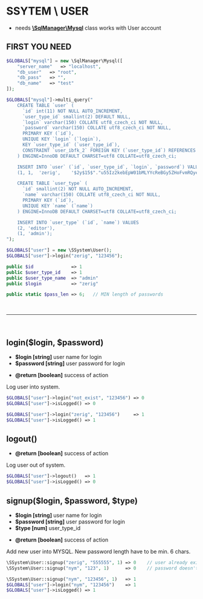 # SSYTEM \ USER
- needs [**\SqlManager\Mysql**](https://github.com/Zerig/sql-manager) class
works with User account


## FIRST YOU NEED
```php
$GLOBALS["mysql"] = new \SqlManager\Mysql([
	"server_name"	=> "localhost",
	"db_user"	=> "root",
	"db_pass"	=> "",
	"db_name"	=> "test"
]);

$GLOBALS["mysql"]->multi_query("
	CREATE TABLE `user` (
	  `id` int(11) NOT NULL AUTO_INCREMENT,
	  `user_type_id` smallint(2) DEFAULT NULL,
	  `login` varchar(150) COLLATE utf8_czech_ci NOT NULL,
	  `password` varchar(150) COLLATE utf8_czech_ci NOT NULL,
	  PRIMARY KEY (`id`),
	  UNIQUE KEY `login` (`login`),
	  KEY `user_type_id` (`user_type_id`),
	  CONSTRAINT `user_ibfk_2` FOREIGN KEY (`user_type_id`) REFERENCES `user_type` (`id`) ON DELETE SET NULL ON UPDATE CASCADE
	) ENGINE=InnoDB DEFAULT CHARSET=utf8 COLLATE=utf8_czech_ci;

	INSERT INTO `user` (`id`, `user_type_id`, `login`, `password`) VALUES
	(1,	1,	'zerig',	'$2y$15$"."u55Iz2kebEpW01bMLYYcReBGy5ZHoFvmRQyeaerGp0f8GnMLrbJEq');

	CREATE TABLE `user_type` (
	  `id` smallint(2) NOT NULL AUTO_INCREMENT,
	  `name` varchar(150) COLLATE utf8_czech_ci NOT NULL,
	  PRIMARY KEY (`id`),
	  UNIQUE KEY `name` (`name`)
	) ENGINE=InnoDB DEFAULT CHARSET=utf8 COLLATE=utf8_czech_ci;

	INSERT INTO `user_type` (`id`, `name`) VALUES
	(2,	'editor'),
	(1,	'admin');
");
```

```php
$GLOBALS["user"] = new \SSystem\User();
$GLOBALS["user"]->login("zerig", "123456");

public $id              => 1
public $user_type_id    => 1
public $user_type_name  => "admin"
public $login           => "zerig"

public static $pass_len => 6;	// MIN length of passwords

```
<br>
<hr>
<br>

## login($login, $password)
- **$login [string]** user name for login
- **$password [string]** user password for login
* **@return [boolean]** success of action

Log user into system.
```php
$GLOBALS["user"]->login("not_exist", "123456") => 0
$GLOBALS["user"]->isLogged() => 0

$GLOBALS["user"]->login("zerig", "123456")     => 1
$GLOBALS["user"]->isLogged() => 1
```

## logout()
* **@return [boolean]** success of action

Log user out of system.
```php
$GLOBALS["user"]->logout()   => 1
$GLOBALS["user"]->isLogged() => 0
```


## signup($login, $password, $type)
- **$login [string]** user name for login
- **$password [string]** user password for login
- **$type [num]** user_type_id
* **@return [boolean]** success of action

Add new user into MYSQL. New password length have to be min. 6 chars.
```php
\SSystem\User::signup("zerig", "555555", 1) => 0	// user already exist
\SSystem\User::signup("nym", "123", 1)      => 0	// password doesn't have 6 chars

\SSystem\User::signup("nym", "123456", 1)   => 1
$GLOBALS["user"]->login("nym", "123456")    => 1
$GLOBALS["user"]->isLogged() => 1
```
